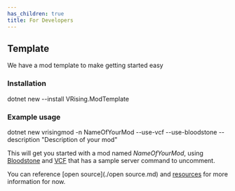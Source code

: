 ```yaml
---
has_children: true
title: For Developers
---
```


## Template
We have a mod template to make getting started easy

### Installation
dotnet new --install VRising.ModTemplate

### Example usage
dotnet new vrisingmod -n NameOfYourMod --use-vcf --use-bloodstone --description "Description of your mod"

This will get you started with a mod named _NameOfYourMod_, using [Bloodstone](./bloodstone.md) and [VCF](https://github.com/decaprime/VampireCommandFramework/) that has a sample server command to uncomment.


You can reference [open source](./open source.md) and [resources](./resources.md) for more information for now.
